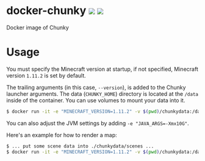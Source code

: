 # docker-chunky [![](https://images.microbadger.com/badges/version/birkhofflee/docker-chunky.svg)](https://microbadger.com/images/birkhofflee/docker-chunky) [![](https://images.microbadger.com/badges/image/birkhofflee/docker-chunky.svg)](https://microbadger.com/images/birkhofflee/docker-chunky)
Docker image of Chunky

# Usage
You must specify the Minecraft version at startup, if not specified, Minecraft version `1.11.2` is set by default.  

The trailing arguments (in this case, `--version`), is added to the Chunky launcher arguments. The data (`CHUNKY_HOME`) directory is located at the `/data` inside of the container. You can use volumes to mount your data into it.  

```bash
$ docker run -it -e "MINECRAFT_VERSION=1.11.2" -v $(pwd)/chunkydata:/data birkhofflee/docker-chunky --version
```

You can also adjust the JVM settings by adding `-e "JAVA_ARGS=-Xmx10G"`.

Here's an example for how to render a map:

```bash
$ ... put some scene data into ./chunkydata/scenes ...
$ docker run -it -e "MINECRAFT_VERSION=1.11.2" -v $(pwd)/chunkydata:/data birkhofflee/docker-chunky --render some-scene -threads 24 -texture /data/texture_pack.zip
```